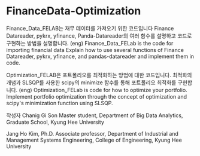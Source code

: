 # FinanceData-Optimization

Finance_Data_FELAB는 재무 데이터를 가져오기 위한 코드입니다
Finance Datareader, pykrx, yfinance, Panda-Datareader의 여러 함수를 설명하고 코드로 구현하는 방법을 설명합니다.
(eng)
Finance_Data_FELab is the code for importing financial data
Explain how to use several functions of Finance Datareader, pykrx, yfinance, and pandas-datareader and implement them in code.


Optimization_FELAB은 포트폴리오를 최적화하는 방법에 대한 코드입니다.
최적화의 개념과 SLSQP를 사용한 scipy의 minimize 함수를 통해 포트폴리오 최적화를 구현합니다.
(eng)
Optimization_FELab is code for how to optimize your portfolio.
Implement portfolio optimization through the concept of optimization and scipy's minimization function using SLSQP.


작성자
Chanig Gi Son
Master student, Department of Big Data Analytics, Graduate School, Kyung Hee University

Jang Ho Kim, Ph.D.
Associate professor, Department of Industrial and Management Systems Engineering, College of Engineering, Kyung Hee University
